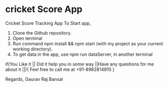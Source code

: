 # cricket Score App
Cricket Score Tracking App
To Start app, 
1. Clone the Github repository. 
2. Open terminal
3. Run command npm install && npm start (with my project as your current working directory).
4. To get data in the app, use npm run dataServer, in another terminal

if(You Like it || Did it help you in some way ||Have any questions for me about it ||){
  Feel free to call me at +91-8982814810
}

Regards,
Gaurav Raj Bansal


